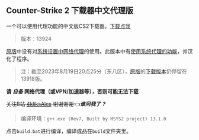 ## Counter-Strike 2 下载器中文代理版

一个可以使用代理功能的中文版CS2下载器。[下载点我](https://github.com/4kliksAlex/CS2-Downloader-zh_Hans/releases/download/4.0/build.zip)

> 版本：13924

[原版](https://github.com/CS2-OOF-LV/CS2Installer)中没有对[系统设置中网络代理](https://support.microsoft.com/zh-cn/windows/%E5%9C%A8-windows-%E4%B8%AD%E4%BD%BF%E7%94%A8%E4%BB%A3%E7%90%86%E6%9C%8D%E5%8A%A1%E5%99%A8)的使用。此版本中有[使用系统代理的功能](https://learn.microsoft.com/zh-cn/windows/win32/api/wininet/nf-wininet-internetopenw)，并汉化了程序。

> 注：截至2023年8月19日20点25分（东八区），[原版](https://github.com/CS2-OOF-LV/CS2Installer)的[下载版本](https://github.com/CS2-OOF-LV/CS2Installer-Dependencies)仍停留在13918版。

**请 _自备_ 网络代理（或VPN/加速器等），否则可能无法下载**

~~关注B站 [4kliksAlex](https://space.bilibili.com/1004361629/) 谢谢谢谢~~👈***谁问我了？***

> 编译环境：`g++.exe (Rev7, Built by MSYS2 project) 13.1.0`

点击`build.bat`进行编译，编译成品在`build`文件夹里。
